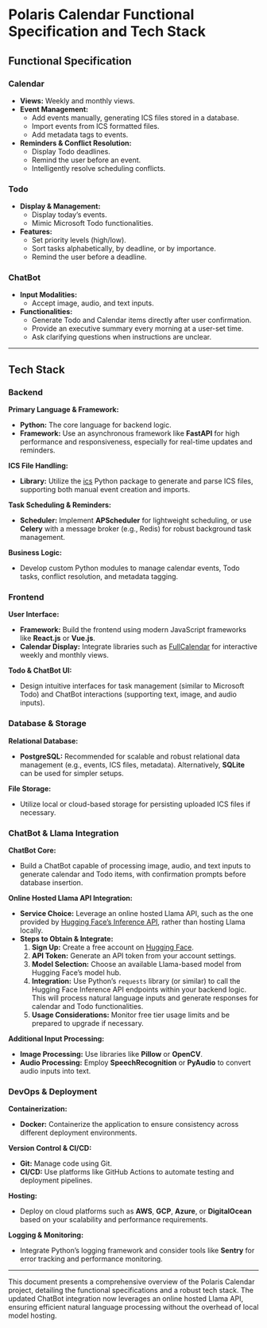 # Polaris Calendar Functional Specification and Tech Stack

## Functional Specification

### Calendar
- **Views:** Weekly and monthly views.
- **Event Management:**
  - Add events manually, generating ICS files stored in a database.
  - Import events from ICS formatted files.
  - Add metadata tags to events.
- **Reminders & Conflict Resolution:**
  - Display Todo deadlines.
  - Remind the user before an event.
  - Intelligently resolve scheduling conflicts.

### Todo
- **Display & Management:**
  - Display today’s events.
  - Mimic Microsoft Todo functionalities.
- **Features:**
  - Set priority levels (high/low).
  - Sort tasks alphabetically, by deadline, or by importance.
  - Remind the user before a deadline.

### ChatBot
- **Input Modalities:**
  - Accept image, audio, and text inputs.
- **Functionalities:**
  - Generate Todo and Calendar items directly after user confirmation.
  - Provide an executive summary every morning at a user-set time.
  - Ask clarifying questions when instructions are unclear.

---

## Tech Stack

### Backend

**Primary Language & Framework:**
- **Python:** The core language for backend logic.
- **Framework:** Use an asynchronous framework like **FastAPI** for high performance and responsiveness, especially for real-time updates and reminders.

**ICS File Handling:**
- **Library:** Utilize the [ics](https://pypi.org/project/ics/) Python package to generate and parse ICS files, supporting both manual event creation and imports.

**Task Scheduling & Reminders:**
- **Scheduler:** Implement **APScheduler** for lightweight scheduling, or use **Celery** with a message broker (e.g., Redis) for robust background task management.

**Business Logic:**
- Develop custom Python modules to manage calendar events, Todo tasks, conflict resolution, and metadata tagging.

### Frontend

**User Interface:**
- **Framework:** Build the frontend using modern JavaScript frameworks like **React.js** or **Vue.js**.
- **Calendar Display:** Integrate libraries such as [FullCalendar](https://fullcalendar.io/) for interactive weekly and monthly views.

**Todo & ChatBot UI:**
- Design intuitive interfaces for task management (similar to Microsoft Todo) and ChatBot interactions (supporting text, image, and audio inputs).

### Database & Storage

**Relational Database:**
- **PostgreSQL:** Recommended for scalable and robust relational data management (e.g., events, ICS files, metadata). Alternatively, **SQLite** can be used for simpler setups.

**File Storage:**
- Utilize local or cloud-based storage for persisting uploaded ICS files if necessary.

### ChatBot & Llama Integration

**ChatBot Core:**
- Build a ChatBot capable of processing image, audio, and text inputs to generate calendar and Todo items, with confirmation prompts before database insertion.

**Online Hosted Llama API Integration:**
- **Service Choice:** Leverage an online hosted Llama API, such as the one provided by [Hugging Face’s Inference API](https://huggingface.co/inference-api), rather than hosting Llama locally.
- **Steps to Obtain & Integrate:**
  1. **Sign Up:** Create a free account on [Hugging Face](https://huggingface.co/).
  2. **API Token:** Generate an API token from your account settings.
  3. **Model Selection:** Choose an available Llama-based model from Hugging Face’s model hub.
  4. **Integration:** Use Python’s `requests` library (or similar) to call the Hugging Face Inference API endpoints within your backend logic. This will process natural language inputs and generate responses for calendar and Todo functionalities.
  5. **Usage Considerations:** Monitor free tier usage limits and be prepared to upgrade if necessary.

**Additional Input Processing:**
- **Image Processing:** Use libraries like **Pillow** or **OpenCV**.
- **Audio Processing:** Employ **SpeechRecognition** or **PyAudio** to convert audio inputs into text.

### DevOps & Deployment

**Containerization:**
- **Docker:** Containerize the application to ensure consistency across different deployment environments.

**Version Control & CI/CD:**
- **Git:** Manage code using Git.
- **CI/CD:** Use platforms like GitHub Actions to automate testing and deployment pipelines.

**Hosting:**
- Deploy on cloud platforms such as **AWS**, **GCP**, **Azure**, or **DigitalOcean** based on your scalability and performance requirements.

**Logging & Monitoring:**
- Integrate Python’s logging framework and consider tools like **Sentry** for error tracking and performance monitoring.

---

This document presents a comprehensive overview of the Polaris Calendar project, detailing the functional specifications and a robust tech stack. The updated ChatBot integration now leverages an online hosted Llama API, ensuring efficient natural language processing without the overhead of local model hosting.
